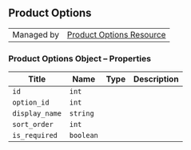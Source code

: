 ## <span class="jumptarget"> Product Options </span>

|||
|---|---|
| Managed by | [Product Options Resource](/api/stores/v2/products/options)


### <span class="jumptarget"> Product Options Object – Properties </span>

| Title | Name | Type | Description |
| --- | --- | --- | --- |
| `id` | `int` |
| `option_id` | `int` |
| `display_name` | `string` |
| `sort_order` | `int` |
| `is_required` | `boolean` |
